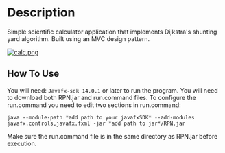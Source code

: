 # Description
Simple scientific calculator application that implements Dijkstra's
shunting yard algorithm. Built using an MVC design pattern.

[![calc.png](https://i.postimg.cc/59wFPRp7/calc.png)](https://postimg.cc/RqZFhGkK)

## How To Use

You will need:
`Javafx-sdk 14.0.1` or  later to run the program.
You will need to download both RPN.jar and run.command files.
To configure the run.command you need to edit two sections in
run.command:

`java --module-path *add path to your javafxSDK* --add-modules javafx.controls,javafx.fxml -jar *add path to jar*/RPN.jar`

Make sure the run.command file is in the same directory
as RPN.jar before execution. 